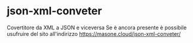# json-xml-conveter
 Covertitore da XML a JSON e viceversa
 Se è ancora presente è possibile usufruire del sito all'indirizzo <a href="https://masone.cloud/json-xml-converter/" target="_blank">https://masone.cloud/json-xml-conveter/</a>
